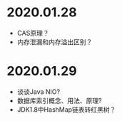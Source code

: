 2020.01.28
====

* CAS原理？
* 内存泄漏和内存溢出区别？

2020.01.29
====

* 谈谈Java NIO?
* 数据库索引概念、用法、原理?
* JDK1.8中HashMap链表转红黑树？
